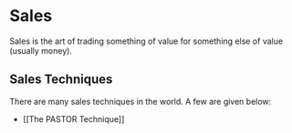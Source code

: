 # Sales
Sales is the art of trading something of value for something else of value (usually money).

## Sales Techniques
There are many sales techniques in the world. A few are given below:

- [[The PASTOR Technique]]